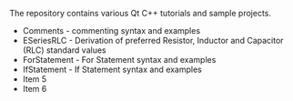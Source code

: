 The repository contains various Qt C++ tutorials and sample projects.
    
* Comments - commenting syntax and examples
* ESeriesRLC - Derivation of preferred Resistor, Inductor and Capacitor (RLC) standard values
* ForStatement - For Statement syntax and examples
* IfStatement - If Statement syntax and examples
* Item 5
* Item 6
 

